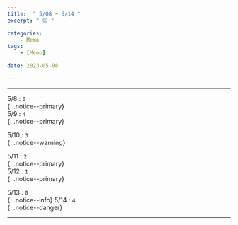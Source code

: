 ```yaml
---
title:  " 5/08 ~ 5/14 "
excerpt: " 😐 "

categories:
    - Memo
tags:
    - [Memo]

date: 2023-05-08

---
```

- - -
<!-- 약 -->

5/8 : `0`   
{: .notice--primary}  
5/9 : `4`   
{: .notice--primary}  

5/10 : `3`   
{: .notice--warning}  

5/11 : `2`   
{: .notice--primary}  
5/12 : `1`  
{: .notice--primary} 


5/13 : `0`      
{: .notice--info} 
5/14 : `4`   
{: .notice--danger}  


<!-- {: .notice}
{: .notice--primary}
{: .notice--info}
{: .notice--warning}
{: .notice--success}
{: .notice--danger} 
😄 😐 🙁 😡
-->
- - -